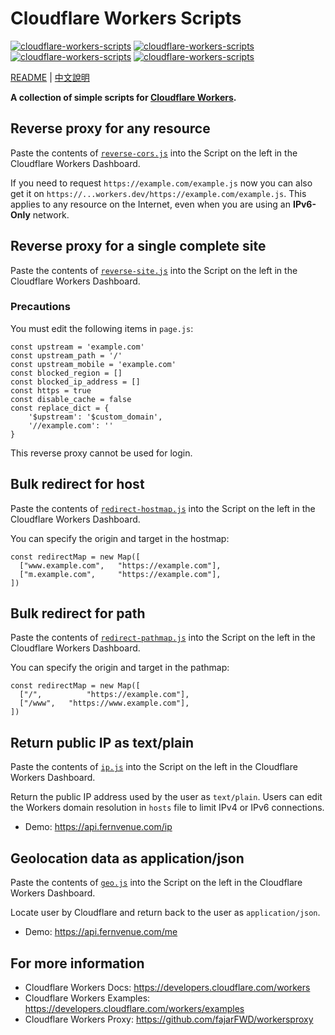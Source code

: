 # Cloudflare Workers Scripts

[![cloudflare-workers-scripts](https://img.shields.io/badge/LICENSE-BSD3%20Clause%20Liscense-blue?style=flat-square)](./LICENSE)
[![cloudflare-workers-scripts](https://img.shields.io/badge/Cloudflare-Workers-orange?style=flat-square&logo=cloudflare)](https://workers.cloudflare.com)
[![cloudflare-workers-scripts](https://img.shields.io/badge/GitHub-Cloudflare%20Workers%20Scripts-blueviolet?style=flat-square&logo=github)](https://github.com/fernvenue/cloudflare-workers-scripts)
[![cloudflare-workers-scripts](https://img.shields.io/badge/GitLab-Cloudflare%20Workers%20Scripts-orange?style=flat-square&logo=gitlab)](https://gitlab.com/fernvenue/cloudflare-workers-scripts)

[README](./README.md) | [中文說明](./README_zh.md)

**A collection of simple scripts for [Cloudflare Workers](https://workers.cloudflare.com).**

## Reverse proxy for any resource

Paste the contents of [`reverse-cors.js`](./reverse-cors.js) into the Script on the left in the Cloudflare Workers Dashboard.

If you need to request `https://example.com/example.js` now you can also get it on `https://...workers.dev/https://example.com/example.js`. This applies to any resource on the Internet, even when you are using an **IPv6-Only** network.

## Reverse proxy for a single complete site

Paste the contents of [`reverse-site.js`](./reverse-site.js) into the Script on the left in the Cloudflare Workers Dashboard.

### Precautions

You must edit the following items in `page.js`:

```
const upstream = 'example.com'
const upstream_path = '/'
const upstream_mobile = 'example.com'
const blocked_region = []
const blocked_ip_address = []
const https = true
const disable_cache = false
const replace_dict = {
    '$upstream': '$custom_domain',
    '//example.com': ''
}
```

This reverse proxy cannot be used for login.

## Bulk redirect for host

Paste the contents of [`redirect-hostmap.js`](./redirect-hostmap.js) into the Script on the left in the Cloudflare Workers Dashboard.

You can specify the origin and target in the hostmap:

```
const redirectMap = new Map([
  ["www.example.com",   "https://example.com"],
  ["m.example.com",     "https://example.com"],
])
```

## Bulk redirect for path

Paste the contents of [`redirect-pathmap.js`](./redirect-pathmap.js) into the Script on the left in the Cloudflare Workers Dashboard.

You can specify the origin and target in the pathmap:

```
const redirectMap = new Map([
  ["/",          "https://example.com"],
  ["/www",   "https://www.example.com"],
])
```

## Return public IP as text/plain

Paste the contents of [`ip.js`](./ip.js) into the Script on the left in the Cloudflare Workers Dashboard.

Return the public IP address used by the user as `text/plain`.  Users can edit the Workers domain resolution in `hosts` file to limit IPv4 or IPv6 connections.

- Demo: https://api.fernvenue.com/ip

## Geolocation data as application/json

Paste the contents of [`geo.js`](./geo.js) into the Script on the left in the Cloudflare Workers Dashboard.

Locate user by Cloudflare and return back to the user as `application/json`.

- Demo: https://api.fernvenue.com/me

## For more information

- Cloudflare Workers Docs: https://developers.cloudflare.com/workers
- Cloudflare Workers Examples: https://developers.cloudflare.com/workers/examples
- Cloudflare Workers Proxy: https://github.com/fajarFWD/workersproxy
